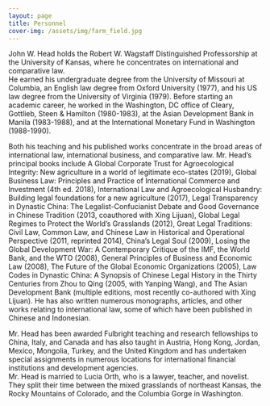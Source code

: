 ```yaml
---
layout: page
title: Personnel
cover-img: /assets/img/farm_field.jpg
---
```


John W. Head holds the Robert W. Wagstaff Distinguished Professorship at the University of Kansas, where he concentrates on international and comparative law.  
He earned his undergraduate degree from the University of Missouri at Columbia, an English law degree from Oxford University (1977), and his US law degree from the
University of Virginia (1979).  Before starting an academic career, he worked in the Washington, DC office of Cleary, Gottlieb, Steen & Hamilton (1980-1983), at the
Asian Development Bank in Manila (1983-1988), and at the International Monetary Fund in Washington (1988-1990).  

Both his teaching and his published works concentrate in the broad areas of international law, international business, and comparative law. 
Mr. Head’s principal books include A Global Corporate Trust for Agroecological Integrity: New agriculture in a world of legitimate eco-states (2019), 
Global Business Law: Principles and Practice of International Commerce and Investment (4th ed. 2018), International Law and Agroecological Husbandry: 
Building legal foundations for a new agriculture (2017), Legal Transparency in Dynastic China: The Legalist-Confucianist Debate and Good Governance 
in Chinese Tradition (2013, coauthored with Xing Lijuan), Global Legal Regimes to Protect the World’s Grasslands (2012), Great Legal Traditions: Civil Law,
Common Law, and Chinese Law in Historical and Operational Perspective (2011, reprinted 2014), China’s Legal Soul (2009), Losing the Global Development War: 
A Contemporary Critique of the IMF, the World Bank, and the WTO (2008), General Principles of Business and Economic Law (2008), The Future of the Global Economic 
Organizations (2005), Law Codes in Dynastic China: A Synopsis of Chinese Legal History in the Thirty Centuries from Zhou to Qing (2005, with Yanping Wang), and The 
Asian Development Bank (multiple editions, most recently co-authored with Xing Lijuan).  He has also written numerous monographs, articles, and other works relating to
international law, some of which have been published in Chinese and Indonesian.  

Mr. Head has been awarded Fulbright teaching and research fellowships to China, Italy, and Canada and has also taught in Austria, Hong Kong, Jordan, Mexico, Mongolia, Turkey, 
and the United Kingdom and has undertaken special assignments in numerous locations for international financial institutions and development agencies.  
Mr. Head is married to Lucia Orth, who is a lawyer, teacher, and novelist.  They split their time between the mixed grasslands of northeast Kansas, 
the Rocky Mountains of Colorado, and the Columbia Gorge in Washington. 

